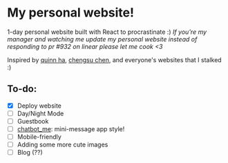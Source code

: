 # My personal website!

1-day personal website built with React to procrastinate :) *If you're my manager and watching me update my personal website instead of responding to pr #932 on linear please let me cook <3*

Inspired by [quinn ha](https://www.quinnha.xyz/), [chengsu chen](https://www.chengsuchen.com/), and everyone's websites that I stalked :)

## To-do:

- [x] Deploy website
- [ ] Day/Night Mode
- [ ] Guestbook
- [ ] [chatbot_me](https://github.com/Tapiocaba/chatbot_me): mini-message app style!
- [ ] Mobile-friendly
- [ ] Adding some more cute images
- [ ] Blog (??)
